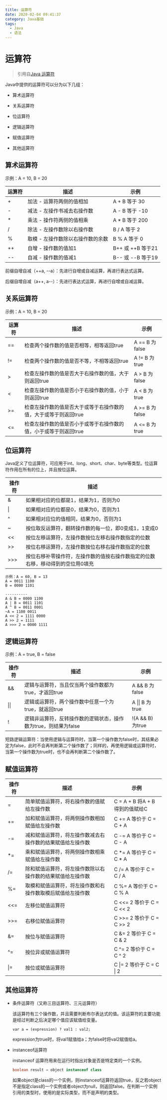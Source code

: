 ```yaml
---
title: 运算符
date: 2020-02-04 09:41:37
category: Java基础
tags: 
  - Java
  - 语法
---
```


# 运算符

> 引用自[Java 运算符](http://www.runoob.com/java/java-operators.html)

Java中提供的运算符可以分为以下几组：

- 算术运算符

- 关系运算符

- 位运算符

- 逻辑运算符

- 赋值运算符

- 其他运算符

## 算术运算符

示例：A = 10, B = 20

|运算符|描述|示例|
|---|---|---|
|+|加法 - 运算符两侧的值相加|A + B 等于 30|
|-|减法 - 左操作书减去右操作数|A - B 等于 -10|
|*|乘法 - 操作符两侧的值相乘|A * B 等于 200|
|/|除法 - 左操作数除以右操作数|B / A 等于 2|
|%|取模 - 左操作数除以右操作数的余数| B % A 等于 0|
|++|自增 - 操作数的值加1|B++ 或 ++B 等于21|
|--|自减 - 操作数的值减1|B-- 或 --B 等于19|

前缀自增自减（++a, --a）：先进行自增或自减运算，再进行表达式运算。

后缀自增自减（a++, a--）：先进行表达式运算，再进行自增或自减运算。

## 关系运算符

示例：A = 10, B = 20

|运算符|描述|示例|
|---|---|---|
|==|检查两个操作数的值是否相等，相等返回true|A == B 为false|
|!=|检查两个操作数的值是否不等，不相等返回true|A != B 为true|
|>|检查左操作数的值是否大于右操作数的值，大于则返回true|A > B 为false|
|<|检查左操作数的值是否小于右操作数的值，小于则返回true|A < B 为true|
|>=|检查左操作数的值是否大于或等于右操作数的值，大于或等于则返回true|A >= B 为false|
|<=|检查左操作数的值是否小于或等于右操作数的值，小于或等于则返回true|A <= B 为true|

## 位运算符

Java定义了位运算符，可应用于int、long、short、char、byte等类型。位运算符作用在所有的位上，并且按位运算。

|操作符|描述|
|---|---|
|&|如果相对应的位都是1，结果为1，否则为0|
|\||如果相对应的位都是0，结果为0，否则为1|
|^|如果相对应位的值相同，结果为0，否则为1|
|~|按位取反运算符，翻转操作数的每一位，即0变成1，1变成0|
|<<|按位左移运算符，左操作数按位左移右操作数指定的位数|
|>>|按位右移运算符，左操作数按位右移右操作数指定的位数|
|>>>|按位右移补零操作符，左操作数的值按右操作数指定的位数右移，移动得到的空位用0填充|

```
示例：A = 60, B = 13
A = 0011 1100
B = 0000 1101

----------
A & B = 0000 1100
A | B = 0011 1101
A ^ B = 0011 0001
~A = 1100 0011
A << 2 = 1111 0000
A >> 2 = 1111
A >>> 2 = 0000 1111
```

## 逻辑运算符

示例：A = true, B = false

|操作符|描述|示例|
|---|---|---|
|&&|逻辑与运算符，当且仅当两个操作数都为true，才返回true|A && B 为false|
|\|\||逻辑或运算符，两个操作数中任意一个为true，就返回true|A \|\| B 为true|
|!|逻辑非运算符，反转操作数的逻辑状态，操作数为true，则结果为false|!(A && B) 为true|

短路逻辑运算符：当使用逻辑与运算符时，当第一个操作数为false时，其结果必定为false，此时不会再判断第二个操作数了；同样的，再使用逻辑或运算符时，当第一个操作数为true时，也不会再判断第二个操作数了。

## 赋值运算符

|操作符|描述|示例|
|---|---|---|
|=|简单赋值运算符，将右操作数的值赋给左操作数|C = A + B 将A + B得到的值赋给C|
|+=|加和赋值运算符，将两侧操作数相加赋值给左操作数|C += A 等价于 C = C + A|
|-=|减和赋值运算符，将左操作数减去右操作数的结果赋值给左操作数|C -= A 等价于 C = C - A|
|*=|乘和赋值运算符，将两侧操作数相乘赋值给左操作数|C *= A 等价于 C = C * A|
|/=|除和赋值运算符，将左操作数除以右操作数的结果赋值给左操作数|C /= A 等价于 C = C / A|
|%=|取模和赋值运算符，将左操作数和右操作数取模后赋值给左操作数|C %= A 等价于 C = C % A|
|<<=|左移位赋值运算符|C <<= 2 等价于 C = C << 2|
|>>=|右移位赋值运算符|C >>= 2 等价于 C = C >> 2|
|&=|按位与赋值运算符|C &= 2 等价于 C = C & 2|
|^=|按位异或赋值运算符|C ^= 2 等价于 C = C ^ 2|
|\|=|按位或赋值运算符|C \|= 2 等价于 C = C \| 2|

## 其他运算符

- 条件运算符（又称三目运算符、三元运算符）

    该运算符有三个操作数，并且需要判断布尔表达式的值。该运算符的主要功能是经过判断之后决定哪个值应该赋值给变量。

    ```
    var a = (expression) ? val1 : val2;
    ```

    expression为true时，将val1赋值给a；为false时将val2赋值给a。

- instanceof运算符

    instanceof 运算符用来在运行时指出对象是否是特定类的一个实例。

    ```Java
    boolean result = object instanceof class
    ```

    如果object是class的一个实例，则instanceof运算符返回true，反之若object不是指定class的一个实例或者object为null，则返回false。在判断一个实例引用的类型时，使用的是实际类型，而不是声明的类型。